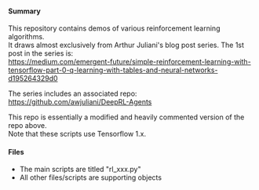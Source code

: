 #### Summary

This repository contains demos of various reinforcement learning algorithms.   
It draws almost exclusively from Arthur Juliani's blog post series. The 1st post in the series is:   
https://medium.com/emergent-future/simple-reinforcement-learning-with-tensorflow-part-0-q-learning-with-tables-and-neural-networks-d195264329d0   

The series includes an associated repo: https://github.com/awjuliani/DeepRL-Agents   

This repo is essentially a modified and heavily commented version of the repo above.   
Note that these scripts use Tensorflow 1.x.   

#### Files

- The main scripts are titled "rl_xxx.py"   
- All other files/scripts are supporting objects   


